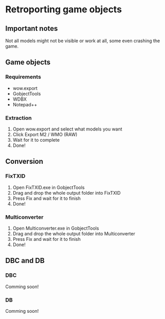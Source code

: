 # Retroporting game objects

## Important notes
Not all models might not be visible or work at all, some even crashing the game.

## Game objects

### Requirements
* wow.export
* GobjectTools
* WDBX
* Notepad++

### Extraction
1. Open wow.export and select what models you want
2. Click Export M2 / WMO (RAW)
3. Wait for it to complete
4. Done!

## Conversion
### FixTXID
1. Open FixTXID.exe in GobjectTools
2. Drag and drop the whole output folder into FixTXID
3. Press Fix and wait for it to finish
4. Done!

### Multiconverter
1. Open Multiconverter.exe in GobjectTools
2. Drag and drop the whole output folder into Multiconverter
3. Press Fix and wait for it to finish
4. Done!

## DBC and DB
### DBC
Comming soon!

### DB
Comming soon!
